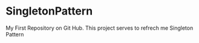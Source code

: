 # SingletonPattern
My First Repository on Git Hub.
This project serves to refrech me Singleton Pattern

